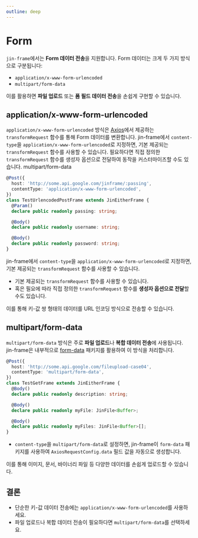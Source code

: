```yaml
---
outline: deep
---
```


# Form

`jin-frame`에서는 **Form 데이터 전송**을 지원합니다. Form 데이터는 크게 두 가지 방식으로 구분됩니다:

- `application/x-www-form-urlencoded`
- `multipart/form-data`

이를 활용하면 **파일 업로드** 또는 **폼 필드 데이터 전송**을 손쉽게 구현할 수 있습니다.

## application/x-www-form-urlencoded

`application/x-www-form-urlencoded` 방식은 [Axios](https://github.com/axios/axios)에서 제공하는 `transformRequest` 함수를 통해 Form 데이터를 변환합니다. jin-frame에서 `content-type`을 `application/x-www-form-urlencoded`로 지정하면, 기본 제공되는 `transformRequest` 함수를 사용할 수 있습니다. 필요하다면 직접 정의한 `transformRequest` 함수를 생성자 옵션으로 전달하여 동작을 커스터마이즈할 수도 있습니다.
multipart/form-data

```ts
@Post({
  host: 'http://some.api.google.com/jinframe/:passing',
  contentType: 'application/x-www-form-urlencoded',
})
class TestUrlencodedPostFrame extends JinEitherFrame {
  @Param()
  declare public readonly passing: string;

  @Body()
  declare public readonly username: string;

  @Body()
  declare public readonly password: string;
}
```

jin-frame에서 `content-type`을 `application/x-www-form-urlencoded`로 지정하면, 기본 제공되는 `transformRequest` 함수를 사용할 수 있습니다.

- 기본 제공되는 `transformRequest` 함수를 사용할 수 있습니다.
- 혹은 필요에 따라 직접 정의한 `transformRequest` 함수를 **생성자 옵션으로 전달**할 수도 있습니다.

이를 통해 키-값 쌍 형태의 데이터를 URL 인코딩 방식으로 전송할 수 있습니다.

## multipart/form-data

`multipart/form-data` 방식은 주로 **파일 업로드**나 **복합 데이터 전송**에 사용됩니다. jin-frame은 내부적으로 [form-data](https://github.com/form-data/form-data) 패키지를 활용하여 이 방식을 처리합니다.

```ts
@Post({
  host: 'http://some.api.google.com/fileupload-case04',
  contentType: 'multipart/form-data',
})
class TestGetFrame extends JinEitherFrame {
  @Body()
  declare public readonly description: string;

  @Body()
  declare public readonly myFile: JinFile<Buffer>;

  @Body()
  declare public readonly myFiles: JinFile<Buffer>[];
}
```

- `content-type`을 `multipart/form-data`로 설정하면, jin-frame이 `form-data` 패키지를 사용하여 `AxiosRequestConfig.data` 필드 값을 자동으로 생성합니다.

이를 통해 이미지, 문서, 바이너리 파일 등 다양한 데이터를 손쉽게 업로드할 수 있습니다.

## 결론

- 단순한 키-값 데이터 전송에는 `application/x-www-form-urlencoded`를 사용하세요.
- 파일 업로드나 복합 데이터 전송이 필요하다면 `multipart/form-data`를 선택하세요.
